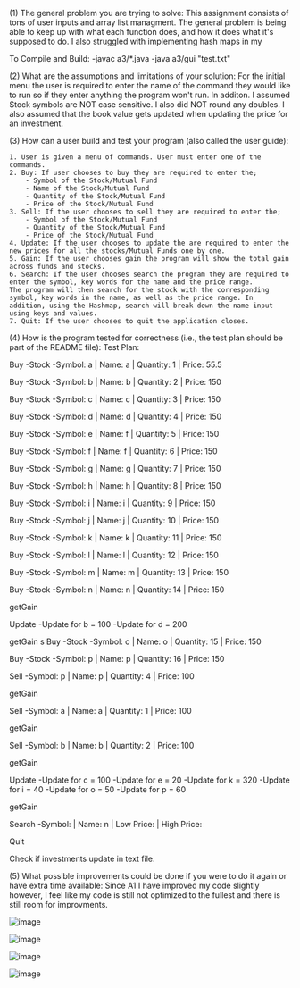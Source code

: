 (1) The general  problem  you  are  trying  to  solve:
This assignment consists of tons of user inputs and array list managment. The general problem is being able to keep up with what each function does, and how it does what it's supposed to do. I also struggled with implementing hash maps in my 

To Compile and Build: 
-javac a3/*.java
-java a3/gui "test.txt"

(2) What  are  the  assumptions  and  limitations  of  your solution:
For the initial menu the user is required to enter the name of the command they would like to run so if they enter anything the program won't run. In additon. I assumed Stock symbols are NOT case sensitive. I also did NOT round any doubles. I also assumed that the book value gets updated when updating the price for an investment.

(3) How can a user build and test your program (also called the user guide):

    1. User is given a menu of commands. User must enter one of the commands.
    2. Buy: If user chooses to buy they are required to enter the;
        - Symbol of the Stock/Mutual Fund
        - Name of the Stock/Mutual Fund
        - Quantity of the Stock/Mutual Fund
        - Price of the Stock/Mutual Fund
    3. Sell: If the user chooses to sell they are required to enter the;
        - Symbol of the Stock/Mutual Fund
        - Quantity of the Stock/Mutual Fund
        - Price of the Stock/Mutual Fund
    4. Update: If the user chooses to update the are required to enter the new prices for all the stocks/Mutual Funds one by one.
    5. Gain: If the user chooses gain the program will show the total gain across funds and stocks.
    6. Search: If the user chooses search the program they are required to enter the symbol, key words for the name and the price range.
    The program will then search for the stock with the corresponding symbol, key words in the name, as well as the price range. In addition, using the Hashmap, search will break down the name input using keys and values.
    7. Quit: If the user chooses to quit the application closes.

(4) How is the program tested for correctness (i.e., the test plan should be part of the README file):
Test Plan: 

Buy
-Stock
-Symbol: a | Name: a | Quantity: 1 | Price: 55.5

Buy
-Stock
-Symbol: b | Name: b | Quantity: 2 | Price: 150

Buy
-Stock
-Symbol: c | Name: c | Quantity: 3 | Price: 150

Buy
-Stock
-Symbol: d | Name: d | Quantity: 4 | Price: 150

Buy
-Stock
-Symbol: e | Name: f | Quantity: 5 | Price: 150

Buy
-Stock
-Symbol: f | Name: f | Quantity: 6 | Price: 150

Buy
-Stock
-Symbol: g | Name: g | Quantity: 7 | Price: 150

Buy
-Stock
-Symbol: h | Name: h | Quantity: 8 | Price: 150

Buy
-Stock
-Symbol: i | Name: i | Quantity: 9 | Price: 150

Buy
-Stock
-Symbol: j | Name: j | Quantity: 10 | Price: 150

Buy
-Stock
-Symbol: k | Name: k | Quantity: 11 | Price: 150

Buy
-Stock
-Symbol: l | Name: l | Quantity: 12 | Price: 150

Buy
-Stock
-Symbol: m | Name: m | Quantity: 13 | Price: 150

Buy
-Stock
-Symbol: n | Name: n | Quantity: 14 | Price: 150

getGain

Update
-Update for b = 100
-Update for d = 200

getGain
s
Buy
-Stock
-Symbol: o | Name: o | Quantity: 15 | Price: 150

Buy
-Stock
-Symbol: p | Name: p | Quantity: 16 | Price: 150

Sell
-Symbol: p | Name: p | Quantity: 4 | Price: 100

getGain

Sell
-Symbol: a | Name: a | Quantity: 1 | Price: 100

getGain

Sell
-Symbol: b | Name: b | Quantity: 2 | Price: 100

getGain

Update
-Update for c = 100
-Update for e = 20
-Update for k = 320
-Update for i = 40
-Update for o = 50
-Update for p = 60

getGain

Search
-Symbol:  | Name: n | Low Price: | High Price: 

Quit

Check if investments update in text file.

(5) What  possible  improvements  could  be  done  if  you  were  to  do  it  again  or  have  extra  time available:
Since A1 I have improved my code slightly however, I feel like my code is still not optimized to the fullest and there is still room for improvments.

![image](https://user-images.githubusercontent.com/55255451/148811843-54a88bef-85c7-4702-92e1-ad7176d38243.png)

![image](https://user-images.githubusercontent.com/55255451/148811864-b3e8fd5c-6f96-4469-bd37-6686190bcd42.png)

![image](https://user-images.githubusercontent.com/55255451/148811885-38f49035-e547-4ab7-bbfd-a08d215c42a6.png)

![image](https://user-images.githubusercontent.com/55255451/148811934-f8e273fc-22ed-471b-a63c-62cb029be329.png)
